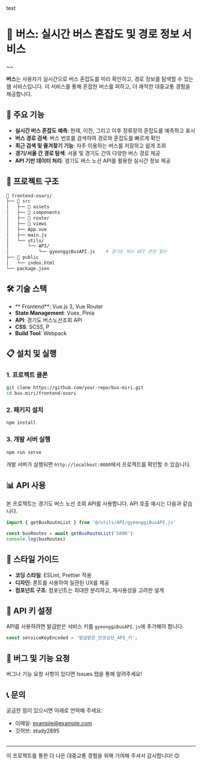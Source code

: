 test

# 🚌 버스: 실시간 버스 혼잡도 및 경로 정보 서비스

~~

**버스**는 사용자가 실시간으로 버스 혼잡도를 미리 확인하고, 경로 정보를 탐색할 수 있는 웹 서비스입니다. 이 서비스를 통해 혼잡한 버스를 피하고, 더 쾌적한 대중교통 경험을 제공합니다.

## 🌟 주요 기능

- **실시간 버스 혼잡도 예측**: 현재, 이전, 그리고 이후 정류장의 혼잡도를 예측하고 표시
- **버스 경로 검색**: 버스 번호를 검색하여 경로와 혼잡도를 빠르게 확인
- **최근 검색 및 즐겨찾기 기능**: 자주 이용하는 버스를 저장하고 쉽게 조회
- **경기/서울 간 경로 탐색**: 서울 및 경기도 간의 다양한 버스 경로 제공
- **API 기반 데이터 처리**: 경기도 버스 노선 API를 활용한 실시간 정보 제공

## 🚀 프로젝트 구조

```bash
📁 frontend-osori/
├── 📁 src
│   ├── 📂 assets
│   ├── 📂 components
│   ├── 📂 router
│   ├── 📂 views
│   ├── App.vue
│   ├── main.js
│   └── utils/
│       └── API/
│           └── gyeonggiBusAPI.js    # 경기도 버스 API 관련 함수
├── 📂 public
│   └── index.html
└── package.json
```



## **🛠 기술 스택**
* ** Frontend**: Vue.js 3, Vue Router
* **State Management**: Vuex, Pinia
* **API**: 경기도 버스노선조회 API
* **CSS**: SCSS, P
* **Build Tool**: Webpack  

## **📋 설치 및 실행**
### **1. 프로젝트 클론**
```bash
git clone https://github.com/your-repo/bus-miri.git
cd bus-miri/frontend-osori
```
### **2. 패키지 설치**
```bash
npm install
```
### **3. 개발 서버 실행**
```bash
npm run serve
```
개발 서버가 실행되면 `http://localhost:8080`에서 프로젝트를 확인할 수 있습니다.  

## **📊 API 사용**
본 프로젝트는 경기도 버스 노선 조회 API를 사용합니다. API 호출 예시는 다음과 같습니다.

```javascript
import { getBusRouteList } from '@/utils/API/gyeonggiBusAPI.js'

const busRoutes = await getBusRouteList('5000')
console.log(busRoutes)
```  
## **🎨 스타일 가이드**
* **코딩 스타일**: ESLint, Prettier 적용
* **디자인**: 폰트를 사용하여 일관된 UX를 제공
* **컴포넌트 구조**: 컴포넌트는 최대한 분리하고, 재사용성을 고려한 설계  

## **📜 API 키 설정**
API를 사용하려면 발급받은 서비스 키를 `gyeonggiBusAPI.js`에 추가해야 합니다.  

```javascript
const serviceKeyEncoded = '발급받은_인코딩된_API_키';
```  
## **🐛 버그 및 기능 요청**
버그나 기능 요청 사항이 있다면 Issues 탭을 통해 알려주세요!  

## **📞 문의**
궁금한 점이 있으시면 아래로 연락해 주세요:
* 이메일: example@example.com
* 깃허브: study2895<br><br>

***
이 프로젝트를 통한 더 나은 대중교통 경험을 위해 기여해 주셔서 감사합니다! 😊
